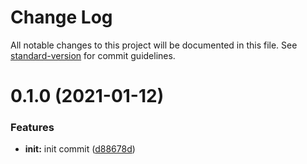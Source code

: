 # Change Log

All notable changes to this project will be documented in this file. See [standard-version](https://github.com/conventional-changelog/standard-version) for commit guidelines.

<a name="0.1.0"></a>
# 0.1.0 (2021-01-12)


### Features

* **init:** init commit ([d88678d](http://git.hyperchain.cn/hyperchain/gosdk/commits/d88678d))
